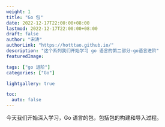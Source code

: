 ```yaml
---
weight: 1
title: "Go 包"
date: 2022-12-17T22:00:00+08:00
lastmod: 2022-12-17T22:00:00+08:00
draft: false
author: "宋涛"
authorLink: "https://hotttao.github.io/"
description: "这个系列我们开始学习 go 语言的第二部分-go语言进阶"
featuredImage: 

tags: ["go 进阶"]
categories: ["Go"]

lightgallery: true

toc:
  auto: false
---
```


今天我们开始深入学习，Go 语言的包，包括包的构建和导入过程。
<!-- more -->
